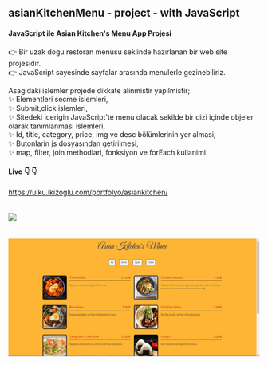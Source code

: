 ## asianKitchenMenu - project - with JavaScript  
 #### JavaScript ile Asian Kitchen's Menu App Projesi  
 :point_right: Bir uzak dogu restoran menusu seklinde hazırlanan bir web site projesidir.  
 :point_right: JavaScript sayesinde sayfalar arasında menulerle gezinebiliriz.

 Asagidaki islemler projede dikkate alinmistir yapilmistir;  
:sparkles: Elementleri secme islemleri,  
:sparkles: Submit,click islemleri,  
:sparkles: Sitedeki icerigin JavaScript'te menu olacak sekilde bir dizi içinde objeler olarak tanımlanması islemleri,  
:sparkles: Id, title, category, price, img ve desc bölümlerinin yer almasi,  
:sparkles: Butonlarin js dosyasından getirilmesi,  
:sparkles: map, filter, join methodlari, fonksiyon ve forEach kullanimi  


#### Live :point_down: :point_down: 
https://ulku.ikizoglu.com/portfolyo/asiankitchen/


![](https://github.com/ulkuhos/asiankitchen-project-javascript/blob/main/img/asiankitchen.gif)
---
![](https://github.com/ulkuhos/asiankitchen-project-javascript/blob/main/img/menuprojectimg.jpg)
---
